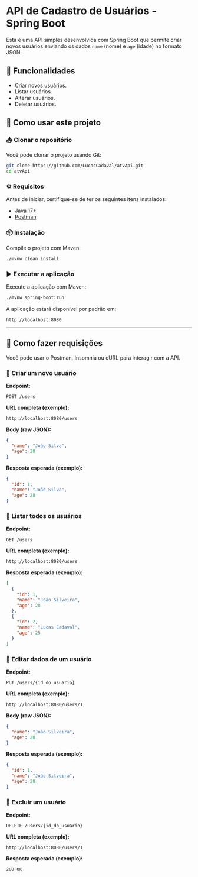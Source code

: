 # API de Cadastro de Usuários - Spring Boot

Esta é uma API simples desenvolvida com Spring Boot que permite criar novos usuários enviando os dados `name` (nome) e `age` (idade) no formato JSON.

## 🧾 Funcionalidades

- Criar novos usuários.
- Listar usuários.
- Alterar usuários.
- Deletar usuários.

## 🚀 Como usar este projeto

### 📥 Clonar o repositório

Você pode clonar o projeto usando Git:

```bash
git clone https://github.com/LucasCadaval/atvApi.git
cd atvApi
```


### ⚙️ Requisitos

Antes de iniciar, certifique-se de ter os seguintes itens instalados:

- [Java 17+](https://www.oracle.com/java/technologies/javase-downloads.html)
- [Postman](https://www.postman.com/) 

### 📦 Instalação

Compile o projeto com Maven:

```bash
./mvnw clean install
```


### ▶️ Executar a aplicação

Execute a aplicação com Maven:

```bash
./mvnw spring-boot:run
```

A aplicação estará disponível por padrão em:

```
http://localhost:8080
```

---

## 📮 Como fazer requisições

Você pode usar o Postman, Insomnia ou cURL para interagir com a API.

### 🔸 Criar um novo usuário

**Endpoint:**

```
POST /users
```

**URL completa (exemplo):**

```
http://localhost:8080/users
```

**Body (raw JSON):**

```json
{
  "name": "João Silva",
  "age": 28
}
```

**Resposta esperada (exemplo):**

```json
{
  "id": 1,
  "name": "João Silva",
  "age": 28
}
```

### 🔸 Listar todos os usuários

**Endpoint:**

```
GET /users
```

**URL completa (exemplo):**

```
http://localhost:8080/users
```

**Resposta esperada (exemplo):**

```json
[
  {
    "id": 1,
    "name": "João Silveira",
    "age": 28
  },
  {
    "id": 2,
    "name": "Lucas Cadaval",
    "age": 25
  }
]
```

### 🔸 Editar dados de um usuário

**Endpoint:**

```
PUT /users/{id_do_usuario}
```

**URL completa (exemplo):**

```
http://localhost:8080/users/1
```

**Body (raw JSON):**

```json
{
  "name": "João Silveira",
  "age": 28
}
```

**Resposta esperada (exemplo):**

```json
{
  "id": 1,
  "name": "João Silveira",
  "age": 28
}
```

### 🔸 Excluir um usuário

**Endpoint:**

```
DELETE /users/{id_do_usuario}
```

**URL completa (exemplo):**

```
http://localhost:8080/users/1
```

**Resposta esperada (exemplo):**

```
200 OK
```